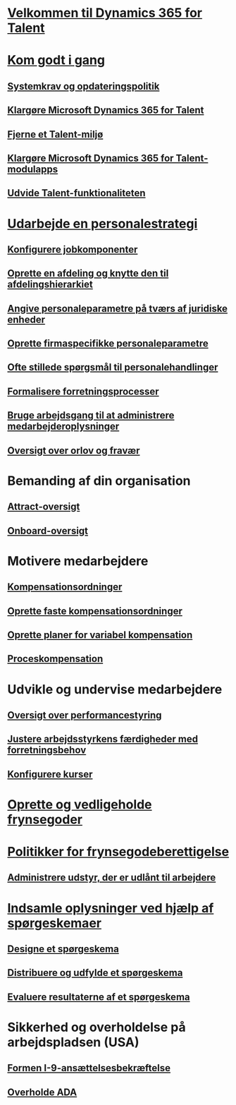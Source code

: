 # [Velkommen til Dynamics 365 for Talent](index.md)

# [Kom godt i gang](talent-get-started.md)
## [Systemkrav og opdateringspolitik](talent-versions-update-policy.md)
## [Klargøre Microsoft Dynamics 365 for Talent](provisioning-talent.md)
## [Fjerne et Talent-miljø](remove-talent-environment.md)
## [Klargøre Microsoft Dynamics 365 for Talent-modulapps](modular-app-tech-faq.md)
## [Udvide Talent-funktionaliteten](extend-talent-functionality.md)

# [Udarbejde en personalestrategi](departments-jobs-positions.md)
## [Konfigurere jobkomponenter](create-job.md)
## [Oprette en afdeling og knytte den til afdelingshierarkiet](create-department-add-department-hierarchy.md)
## [Angive personaleparametre på tværs af juridiske enheder](set-up-hr-parameters-across-legal-entities.md)
## [Oprette firmaspecifikke personaleparametre](set-up-company-specific-hr-parameters.md)
## [Ofte stillede spørgsmål til personalehandlinger](personnel-actions-faq.md)
## [Formalisere forretningsprocesser](formalize-business-processes.md)
## [Bruge arbejdsgang til at administrere medarbejderoplysninger](workflow-manage-employee-information.md)
## [Oversigt over orlov og fravær](leave-absence-overview.md)

# Bemanding af din organisation
## [Attract-oversigt](attract-overview.md) 
## [Onboard-oversigt](create-onboarding-experience.md)

# Motivere medarbejdere
## [Kompensationsordninger](compensation-plans.md)
## [Oprette faste kompensationsordninger](create-fixed-compensation-plans.md)
## [Oprette planer for variabel kompensation](create-variable-compensation-plans.md)
## [Proceskompensation](process-compensation.md)

# Udvikle og undervise medarbejdere
## [Oversigt over performancestyring](performance-management-overview.md)
## [Justere arbejdsstyrkens færdigheder med forretningsbehov](skills.md)
## [Konfigurere kurser](courses.md)

# [Oprette og vedligeholde frynsegoder](manage-benefit-program.md)
# [Politikker for frynsegodeberettigelse](benefit-eligibility-policies.md)
## [Administrere udstyr, der er udlånt til arbejdere](loan-items.md)

# [Indsamle oplysninger ved hjælp af spørgeskemaer](questionnaires.md)
## [Designe et spørgeskema](design-questionnaires.md)
## [Distribuere og udfylde et spørgeskema](distribute-questionnaires.md)
## [Evaluere resultaterne af et spørgeskema](evaluate-questionnaire-results.md)

# Sikkerhed og overholdelse på arbejdspladsen (USA)
## [Formen I-9-ansættelsesbekræftelse](../fin-and-ops/hr/localizations/noam-usa-form-i-9-verification.md?toc=/talent/toc.json)
## [Overholde ADA](../fin-and-ops/hr/localizations/noam-usa-comply-ada.md?toc=/talent/toc.json)

